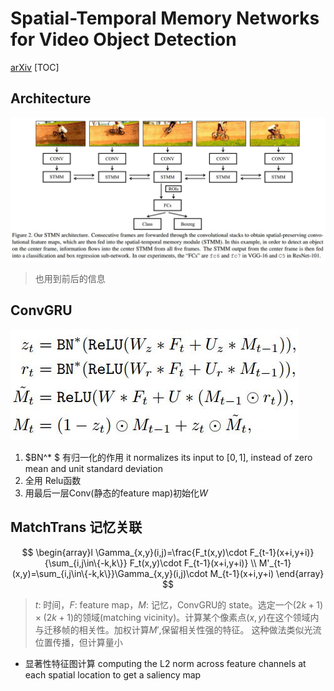 # Spatial-Temporal Memory Networks for Video Object Detection
[arXiv](https://arxiv.org/abs/1712.06317)
[TOC]
## Architecture
![STMN](./.assets/STMN.jpg)
> 也用到前后的信息

## ConvGRU
![convgru](./.assets/convgru.jpg)
1. $BN^* $ 有归一化的作用 it normalizes its input to $[0, 1]$, instead of zero mean and unit standard deviation
2. 全用 Relu函数
3. 用最后一层Conv(静态的feature map)初始化$W$

## MatchTrans 记忆关联
$$
\begin{array}l
\Gamma_{x,y}(i,j)=\frac{F_t(x,y)\cdot F_{t-1}(x+i,y+i)}{\sum_{i,j\in\{-k,k\}} F_t(x,y)\cdot F_{t-1}(x+i,y+i)} \\
M'_{t-1}(x,y)=\sum_{i,j\in\{-k,k\}}\Gamma_{x,y}(i,j)\cdot M_{t-1}(x+i,y+i)
\end{array}
$$
> $t$: 时间，$F$: feature map，$M$: 记忆，ConvGRU的 state。选定一个$(2k+1)\times (2k+1)$的领域(matching vicinity)。计算某个像素点$(x,y)$在这个领域内与迁移帧的相关性。加权计算$M'$,保留相关性强的特征。
这种做法类似光流位置传播，但计算量小

* 显著性特征图计算
computing the L2 norm across feature channels at each spatial location to get a saliency map
